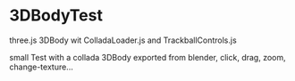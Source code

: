 # 3DBodyTest
three.js 3DBody wit ColladaLoader.js and TrackballControls.js

small Test with a collada 3DBody exported from blender,
 click, drag, zoom, change-texture...
